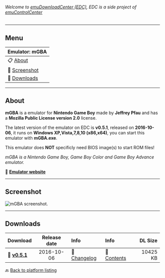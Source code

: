 ###### Welcome to [emuDownloadCenter (EDC)](https://github.com/PhoenixInteractiveNL/emuDownloadCenter/wiki/), EDC is a side project of [emuControlCenter](https://github.com/PhoenixInteractiveNL/emuControlCenter/wiki/)
***
## Menu
| **Emulator: mGBA** |
|:---------|
| :clipboard: [About](#about) |
| :sunrise: [Screenshot](#screenshot) |
| :floppy_disk: [Downloads](#downloads) |
***
## About
**mGBA** is a emulator for **Nintendo Game Boy** made by **Jeffrey Pfau** and has a **Mozilla Public License version 2.0** license.

The latest version of the emulator on EDC is **v0.5.1**, released on **2016-10-06**, it runs on **Windows XP,Vista,7,8,10 (x86,x64)**, you can start this emulator with **mGBA.exe**.

This emulator does **NOT** specificly need BIOS image(s) to start ROM files!

_mGBA is a Nintendo Game Boy, Game Boy Color and Game Boy Advance emulator._

:link: [**Emulator website**](http://mgba.io)
***
## Screenshot
![](https://raw.githubusercontent.com/PhoenixInteractiveNL/emuDownloadCenter/master/hooks/mgba/screen.jpg "mGBA screenshot.")
***
## Downloads
| Download | Release date  | Info       | Info       | DL Size    |
|:---------|:-------------:|:-----------|:-----------|-----------:|
| :floppy_disk: [**v0.5.1**](https://github.com/PhoenixInteractiveNL/edc-repo0003/raw/master/mgba/0.5.1.7z) | 2016-10-06 | :page_facing_up: [Changelog](https://github.com/PhoenixInteractiveNL/edc-repo0003/blob/master/mgba/0.5.1_changelog.txt) | :mag_right: [Contents](https://github.com/PhoenixInteractiveNL/edc-repo0003/blob/master/mgba/0.5.1_contents.txt) | 10425 KB |

:back: [Back to platform listing](https://github.com/PhoenixInteractiveNL/emuDownloadCenter/wiki/EDC-Platform-List)
